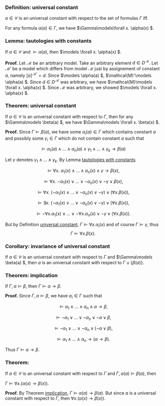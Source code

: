 <h3 id="universal-constant">Definition: <b>universal constant</b></h3>

$a\in\mathcal{C}$ is an universal constant with respect to the set of formulas $\Gamma$ iff.

For any formula $\alpha(a)\in\Gamma$, we have $\Gamma\models\forall x. \alpha(x) $.

<h3 id="universal-constat-tautology">Lemma: tautologies with constants</h3>

If $a\in\mathcal{C}$ and $\models\alpha(a)$, then $\models  \forall x. \alpha(x) $.

<b>Proof.</b> Let $\mathcal{M}$ be an arbitrary model. Take an arbitrary element $d\in D^\mathcal{M}$. Let $\mathcal{M}'$ be a model which differs from model $\mathcal{M}$ just by assignement of constant $a$, namely $[a]^{\mathcal{M}'} = d$. Since $\models  \alpha(a) $, $\mathcal{M}'\models  \alpha(a) $. Since $d\in D^\mathcal{M}$ was arbitrary, we have $\mathcal{M}\models  \forall x. \alpha(x) $. Since $\mathcal{M}$ was arbitrary, we showed $\models  \forall x. \alpha(x) $.

<h3 id="universal-constant">Theorem: <b>universal constant</b></h3>

If $a\in\mathcal{C}$ is an universal constant with respect to $\Gamma$, then for any $\Gamma\models  \beta(a) $, we have $\Gamma\models \forall x. \beta(x) $.

<b>Proof.</b> Since $\Gamma\models\beta(a)$, we have some $\alpha_i(a) \in\Gamma$ which contains constant $a$ and possibly some $\gamma_i\in\Gamma$ which do not contain constant $a$ such that

$$\models  \alpha_1(a) \wedge \dots \wedge \alpha_n(a) \wedge \gamma_1 \wedge \dots \wedge \gamma_k \to \beta(a) $$

Let $\gamma$ denotes $\gamma_1 \wedge \dots \wedge \gamma_k$. By Lemma [tautologies with constants](universal-constat-tautology)

$$\models  \forall x. \ \alpha_1(x) \wedge \dots \wedge \alpha_n(x) \wedge \gamma \to \beta(x) ,$$

$$\models  \forall x. \ \neg\alpha_1(x) \vee \dots \vee \neg\alpha_n(x) \vee \neg\gamma \vee \beta(x) ,$$

$$\models  \forall x. \ (\neg\alpha_1(x) \vee \dots \vee \neg\alpha_n(x) \vee \neg\gamma) \vee (\forall x.\beta(x)) ,$$

$$\models  \exists x. \ (\neg\alpha_1(x) \vee \dots \vee \neg\alpha_n(x) \vee \neg\gamma) \vee (\forall x.\beta(x)) ,$$

$$\models  \neg\forall x.\alpha_1(x) \vee \dots \vee \neg\forall x.\alpha_n(x) \vee \neg\gamma \vee (\forall x.\beta(x)) .$$

But by Definition [universal constant](universal-constant), $\Gamma\models \forall x.\alpha_i(x)$ and of course $\Gamma\models \gamma$, thus
$$\Gamma \models  \forall x. \beta(x) .$$

<h3 id="corollary-universal-constant">Corollary: <b>invariance of universal constant</b></h3>

If $a\in\mathcal{C}$ is an universal constant with respect to $\Gamma$ and $\Gamma\models  \beta(a) $, then $a$ is an universal constant with respect to $`\Gamma\cup \{ \beta(a) \}`$.

<h3 id="implication-theorem">Theorem: <b>implication</b></h3>

If $\Gamma, \alpha \models \beta$, then $\Gamma\models \alpha \to \beta$.

<b>Proof.</b> Since $\Gamma, \alpha \models \beta$, we have $\alpha_i\in\Gamma$ such that

$$\models \alpha_1 \wedge \dots \wedge \alpha_n \wedge \alpha \to \beta,$$

$$\models \neg\alpha_1 \vee \dots \vee \neg\alpha_n \vee \neg\alpha \vee \beta,$$

$$\models \neg\alpha_1 \vee \dots \vee \neg\alpha_n \vee (\neg\alpha \vee \beta),$$

$$\models \alpha_1 \wedge \dots \wedge \alpha_n \to (\alpha \to \beta).$$

Thus $\Gamma\models \alpha \to \beta$.

<h3 id="use-universal-const-for-implication"> Theorem: </h3>

If $a\in\mathcal{C}$ is an universal constant with respect to $\Gamma$ and $\Gamma,\alpha(a)\models  \beta(a)$, then 

$\Gamma\models \forall x.\big(\alpha(x) \to \beta(x)\big)$.

<b>Proof.</b> By Theorem [implication](implication), $\Gamma\models \alpha(a) \to \beta(a)$. But since $a$ is a universal constant with respect to $\Gamma$, then $\forall x.\big(\alpha(x) \to \beta(x)\big)$.







